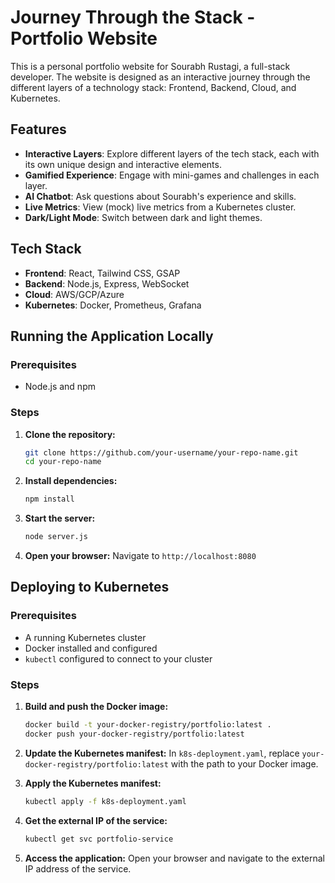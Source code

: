 # Journey Through the Stack - Portfolio Website

This is a personal portfolio website for Sourabh Rustagi, a full-stack developer. The website is designed as an interactive journey through the different layers of a technology stack: Frontend, Backend, Cloud, and Kubernetes.

## Features

- **Interactive Layers**: Explore different layers of the tech stack, each with its own unique design and interactive elements.
- **Gamified Experience**: Engage with mini-games and challenges in each layer.
- **AI Chatbot**: Ask questions about Sourabh's experience and skills.
- **Live Metrics**: View (mock) live metrics from a Kubernetes cluster.
- **Dark/Light Mode**: Switch between dark and light themes.

## Tech Stack

- **Frontend**: React, Tailwind CSS, GSAP
- **Backend**: Node.js, Express, WebSocket
- **Cloud**: AWS/GCP/Azure
- **Kubernetes**: Docker, Prometheus, Grafana

## Running the Application Locally

### Prerequisites

- Node.js and npm

### Steps

1. **Clone the repository:**
   ```bash
   git clone https://github.com/your-username/your-repo-name.git
   cd your-repo-name
   ```

2. **Install dependencies:**
   ```bash
   npm install
   ```

3. **Start the server:**
   ```bash
   node server.js
   ```

4. **Open your browser:**
   Navigate to `http://localhost:8080`

## Deploying to Kubernetes

### Prerequisites

- A running Kubernetes cluster
- Docker installed and configured
- `kubectl` configured to connect to your cluster

### Steps

1. **Build and push the Docker image:**
   ```bash
   docker build -t your-docker-registry/portfolio:latest .
   docker push your-docker-registry/portfolio:latest
   ```

2. **Update the Kubernetes manifest:**
   In `k8s-deployment.yaml`, replace `your-docker-registry/portfolio:latest` with the path to your Docker image.

3. **Apply the Kubernetes manifest:**
   ```bash
   kubectl apply -f k8s-deployment.yaml
   ```

4. **Get the external IP of the service:**
   ```bash
   kubectl get svc portfolio-service
   ```

5. **Access the application:**
   Open your browser and navigate to the external IP address of the service.
